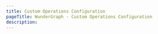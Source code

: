 ```yaml
---
title: Custom Operations Configuration
pageTitle: WunderGraph - Custom Operations Configuration
description:
---
```

